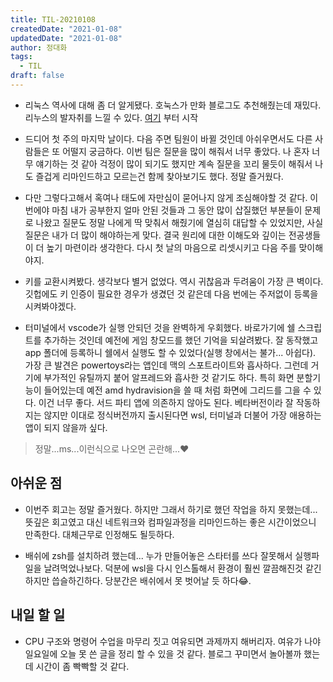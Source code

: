 ```yaml
---
title: TIL-20210108
createdDate: "2021-01-08"
updatedDate: "2021-01-08"
author: 정대화
tags:
  - TIL
draft: false
---
```


- 리눅스 역사에 대해 좀 더 알게됐다. 호눅스가 만화 블로그도 추천해줬는데 재밌다. 리누스의 발자취를 느낄 수 있다. [여기](https://joone.net/2018/09/27/26-%EB%A6%AC%EB%88%85%EC%8A%A4-%EC%9D%B4%EC%95%BC%EA%B8%B0-%EB%A6%AC%EB%88%84%EC%8A%A4-%ED%86%A0%EB%B0%9C%EC%A6%88%EC%9D%98-%EC%96%B4%EB%A6%B0%EC%8B%9C%EC%A0%88/) 부터 시작

- 드디어 첫 주의 마지막 날이다. 다음 주면 팀원이 바뀔 것인데 아쉬우면서도 다른 사람들은 또 어떨지 궁금하다. 이번 팀은 질문을 많이 해줘서 너무 좋았다. 나 혼자 너무 얘기하는 것 같아 걱정이 많이 되기도 했지만 계속 질문을 꼬리 물듯이 해줘서 나도 즐겁게 리마인드하고 모르는건 함께 찾아보기도 했다. 정말 즐거웠다.

- 다만 그렇다고해서 혹여나 태도에 자만심이 묻어나지 않게 조심해야할 것 같다. 이번에야 마침 내가 공부한지 얼마 안된 것들과 그 동안 많이 삽질했던 부분들이 문제로 나왔고 질문도 정말 나에게 딱 맞춰서 해줬기에 열심히 대답할 수 있었지만, 사실 질문은 내가 더 많이 해야하는게 맞다. 결국 원리에 대한 이해도와 깊이는 전공생들이 더 높기 마련이라 생각한다. 다시 첫 날의 마음으로 리셋시키고 다음 주를 맞이해야지.

- 키를 교환시켜봤다. 생각보다 별거 없었다. 역시 귀찮음과 두려움이 가장 큰 벽이다. 깃헙에도 키 인증이 필요한 경우가 생겼던 것 같은데 다음 번에는 주저없이 등록을 시켜봐야겠다.

- 터미널에서 vscode가 실행 안되던 것을 완벽하게 우회했다. 바로가기에 쉘 스크립트를 추가하는 것인데 예전에 게임 창모드를 했던 기억을 되살려봤다. 잘 동작했고 app 폴더에 등록하니 쉘에서 실행도 할 수 있었다(실행 창에서는 불가... 아쉽다). 가장 큰 발견은 powertoys라는 앱인데 맥의 스포트라이트와 흡사하다. 그런데 거기에 부가적인 유틸까지 붙어 알프레드와 흡사한 것 같기도 하다. 특히 화면 분할기능이 들어있는데 예전 amd hydravision을 쓸 때 처럼 화면에 그리드를 그을 수 있다. 이건 너무 좋다. 서드 파티 앱에 의존하지 않아도 된다. 베타버전이라 잘 작동하지는 않지만 이대로 정식버전까지 출시된다면 wsl, 터미널과 더불어 가장 애용하는 앱이 되지 않을까 싶다.
> 정말...ms...이런식으로 나오면 곤란해...❤

## 아쉬운 점

- 이번주 회고는 정말 즐거웠다. 하지만 그래서 하기로 했던 작업을 하지 못했는데... 뜻깊은 회고였고 대신 네트워크와 컴파일과정을 리마인드하는 좋은 시간이었으니 만족한다. 대체근무로 인정해도 될듯하다.

- 배쉬에 zsh를 설치하려 했는데... 누가 만들어놓은 스타터를 쓰다 잘못해서 실행파일을 날려먹었나보다. 덕분에 wsl을 다시 인스톨해서 환경이 훨씬 깔끔해진것 같긴 하지만 씁슬하긴하다. 당분간은 배쉬에서 못 벗어날 듯 하다😂. 

## 내일 할 일

- CPU 구조와 명령어 수업을 마무리 짓고 여유되면 과제까지 해버리자. 여유가 나야 일요일에 오늘 못 쓴 글을 정리 할 수 있을 것 같다. 블로그 꾸미면서 놀아볼까 했는데 시간이 좀 빡빡할 것 같다.